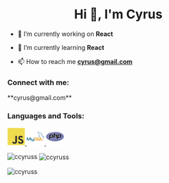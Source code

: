 <h1 align="center">Hi 👋, I'm Cyrus</h1>
<!-- <h3 align="center">A passionate frontend developer from Turkey</h3> -->

- 🔭 I’m currently working on **React**

- 🌱 I’m currently learning **React**

- 📫 How to reach me **cyrus@gmail.com**

<h3 align="left">Connect with me:</h3>
<p align="left">
  **cyrus@gmail.com**
</p>

<h3 align="left">Languages and Tools:</h3>
<p align="left"> <a href="https://getbootstrap.com" target="_blank" rel="noreferrer"> </a> <a href="https://www.w3schools.com/css/" target="_blank" rel="noreferrer"> </a> <a href="https://expressjs.com" target="_blank" rel="noreferrer"> <img src="https://raw.githubusercontent.com/devicons/devicon/master/icons/javascript/javascript-original.svg" alt="javascript" width="40" height="40"/> </a> <a href="https://www.mysql.com/" target="_blank" rel="noreferrer"> <img src="https://raw.githubusercontent.com/devicons/devicon/master/icons/mysql/mysql-original-wordmark.svg" alt="mysql" width="40" height="40"/> </a> <a href="https://nodejs.org" target="_blank" rel="noreferrer">  <img src="https://raw.githubusercontent.com/devicons/devicon/master/icons/php/php-original.svg" alt="php" width="40" height="40"/> </a> <a href="https://reactjs.org/" target="_blank" rel="noreferrer"> </a> </p>

<p><img align="left" src="https://github-readme-stats.vercel.app/api/top-langs?username=ccyruss&show_icons=true&locale=en&layout=compact" alt="ccyruss" /></p>

<p>&nbsp;<img align="center" src="https://github-readme-stats.vercel.app/api?username=ccyruss&show_icons=true&locale=en" alt="ccyruss" /></p>

<p><img align="center" src="https://github-readme-streak-stats.herokuapp.com/?user=ccyruss&" alt="ccyruss" /></p>
